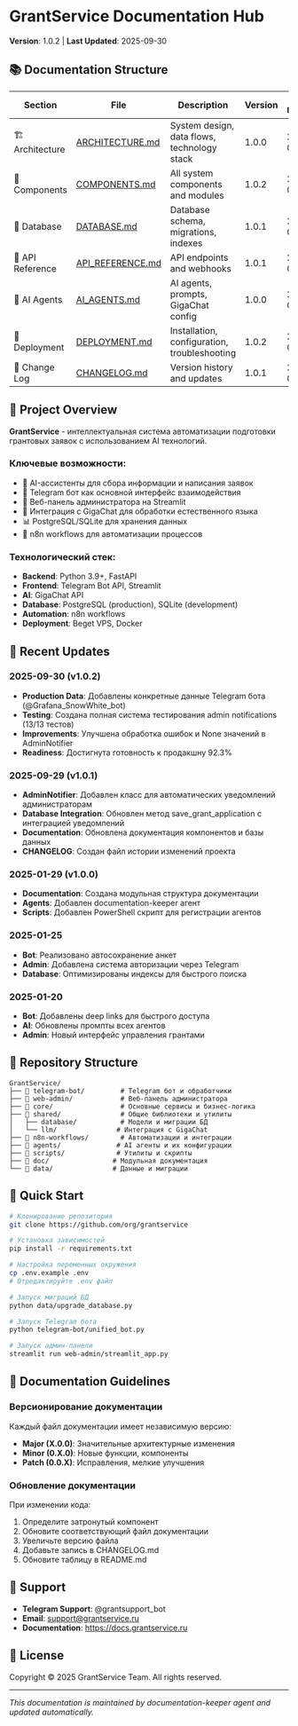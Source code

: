# GrantService Documentation Hub

**Version**: 1.0.2 | **Last Updated**: 2025-09-30

## 📚 Documentation Structure

| Section | File | Description | Version | Last Updated |
|---------|------|-------------|---------|--------------|
| 🏗️ Architecture | [ARCHITECTURE.md](./ARCHITECTURE.md) | System design, data flows, technology stack | 1.0.0 | 2025-01-29 |
| 🔧 Components | [COMPONENTS.md](./COMPONENTS.md) | All system components and modules | 1.0.2 | 2025-09-30 |
| 💾 Database | [DATABASE.md](./DATABASE.md) | Database schema, migrations, indexes | 1.0.1 | 2025-09-29 |
| 📡 API Reference | [API_REFERENCE.md](./API_REFERENCE.md) | API endpoints and webhooks | 1.0.1 | 2025-09-30 |
| 🤖 AI Agents | [AI_AGENTS.md](./AI_AGENTS.md) | AI agents, prompts, GigaChat config | 1.0.0 | 2025-01-29 |
| 🚀 Deployment | [DEPLOYMENT.md](./DEPLOYMENT.md) | Installation, configuration, troubleshooting | 1.0.2 | 2025-09-30 |
| 📝 Change Log | [CHANGELOG.md](./CHANGELOG.md) | Version history and updates | 1.0.1 | 2025-09-30 |

## 🎯 Project Overview

**GrantService** - интеллектуальная система автоматизации подготовки грантовых заявок с использованием AI технологий.

### Ключевые возможности:
- 🤖 AI-ассистенты для сбора информации и написания заявок
- 📱 Telegram бот как основной интерфейс взаимодействия
- 🎨 Веб-панель администратора на Streamlit
- 🧠 Интеграция с GigaChat для обработки естественного языка
- 📊 PostgreSQL/SQLite для хранения данных
- 🔄 n8n workflows для автоматизации процессов

### Технологический стек:
- **Backend**: Python 3.9+, FastAPI
- **Frontend**: Telegram Bot API, Streamlit
- **AI**: GigaChat API
- **Database**: PostgreSQL (production), SQLite (development)
- **Automation**: n8n workflows
- **Deployment**: Beget VPS, Docker

## 🔄 Recent Updates

### 2025-09-30 (v1.0.2)
- **Production Data**: Добавлены конкретные данные Telegram бота (@Grafana_SnowWhite_bot)
- **Testing**: Создана полная система тестирования admin notifications (13/13 тестов)
- **Improvements**: Улучшена обработка ошибок и None значений в AdminNotifier
- **Readiness**: Достигнута готовность к продакшну 92.3%

### 2025-09-29 (v1.0.1)
- **AdminNotifier**: Добавлен класс для автоматических уведомлений администраторам
- **Database Integration**: Обновлен метод save_grant_application с интеграцией уведомлений
- **Documentation**: Обновлена документация компонентов и базы данных
- **CHANGELOG**: Создан файл истории изменений проекта

### 2025-01-29 (v1.0.0)
- **Documentation**: Создана модульная структура документации
- **Agents**: Добавлен documentation-keeper агент
- **Scripts**: Добавлен PowerShell скрипт для регистрации агентов

### 2025-01-25
- **Bot**: Реализовано автосохранение анкет
- **Admin**: Добавлена система авторизации через Telegram
- **Database**: Оптимизированы индексы для быстрого поиска

### 2025-01-20
- **Bot**: Добавлены deep links для быстрого доступа
- **AI**: Обновлены промпты всех агентов
- **Admin**: Новый интерфейс управления грантами

## 📂 Repository Structure

```
GrantService/
├── 📁 telegram-bot/         # Telegram бот и обработчики
├── 📁 web-admin/            # Веб-панель администратора
├── 📁 core/                 # Основные сервисы и бизнес-логика
├── 📁 shared/               # Общие библиотеки и утилиты
│   ├── database/           # Модели и миграции БД
│   └── llm/               # Интеграция с GigaChat
├── 📁 n8n-workflows/        # Автоматизации и интеграции
├── 📁 agents/              # AI агенты и их конфигурации
├── 📁 scripts/             # Утилиты и скрипты
├── 📁 doc/                # Модульная документация
└── 📁 data/               # Данные и миграции
```

## 🚀 Quick Start

```bash
# Клонирование репозитория
git clone https://github.com/org/grantservice

# Установка зависимостей
pip install -r requirements.txt

# Настройка переменных окружения
cp .env.example .env
# Отредактируйте .env файл

# Запуск миграций БД
python data/upgrade_database.py

# Запуск Telegram бота
python telegram-bot/unified_bot.py

# Запуск админ-панели
streamlit run web-admin/streamlit_app.py
```

## 📖 Documentation Guidelines

### Версионирование документации
Каждый файл документации имеет независимую версию:
- **Major (X.0.0)**: Значительные архитектурные изменения
- **Minor (0.X.0)**: Новые функции, компоненты
- **Patch (0.0.X)**: Исправления, мелкие улучшения

### Обновление документации
При изменении кода:
1. Определите затронутый компонент
2. Обновите соответствующий файл документации
3. Увеличьте версию файла
4. Добавьте запись в CHANGELOG.md
5. Обновите таблицу в README.md

## 🤝 Support

- **Telegram Support**: @grantsupport_bot
- **Email**: support@grantservice.ru
- **Documentation**: https://docs.grantservice.ru

## 📜 License

Copyright © 2025 GrantService Team. All rights reserved.

---

*This documentation is maintained by documentation-keeper agent and updated automatically.*